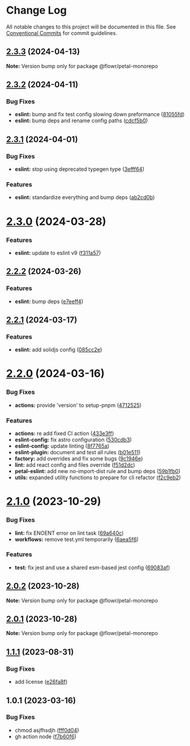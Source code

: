 # Change Log

All notable changes to this project will be documented in this file.
See [Conventional Commits](https://conventionalcommits.org) for commit guidelines.

## [2.3.3](https://github.com/pulseflow/petal/compare/v2.3.2...v2.3.3) (2024-04-13)

**Note:** Version bump only for package @flowr/petal-monorepo





## [2.3.2](https://github.com/pulseflow/petal/compare/v2.3.1...v2.3.2) (2024-04-11)


### Bug Fixes

* **eslint:** bump and fix test config slowing down preformance ([81055fd](https://github.com/pulseflow/petal/commit/81055fd014e675c11eaf1899936626754722b41a))
* **eslint:** bump deps and rename config paths ([cdcf5b0](https://github.com/pulseflow/petal/commit/cdcf5b07356369f987ef77d8b44e3834493dc038))





## [2.3.1](https://github.com/pulseflow/petal/compare/v2.3.0...v2.3.1) (2024-04-01)


### Bug Fixes

* **eslint:** stop using deprecated typegen type ([3efff64](https://github.com/pulseflow/petal/commit/3efff643744ae0016cd2fb59d9c2e242eab78e60))


### Features

* **eslint:** standardize everything and bump deps ([ab2cd0b](https://github.com/pulseflow/petal/commit/ab2cd0ba8fa7211c4b781ba04474ea1c269f7ce8))





# [2.3.0](https://github.com/pulseflow/petal/compare/v2.2.2...v2.3.0) (2024-03-28)


### Features

* **eslint:** update to eslint v9 ([f311a57](https://github.com/pulseflow/petal/commit/f311a574db134bdc94ba08508fafdafea7d0f9c9))





## [2.2.2](https://github.com/pulseflow/petal/compare/v2.2.1...v2.2.2) (2024-03-26)


### Features

* **eslint:** bump deps ([e7eeff4](https://github.com/pulseflow/petal/commit/e7eeff411d165b75db885902ab6f0a878b61d00c))





## [2.2.1](https://github.com/pulseflow/petal/compare/v2.2.0...v2.2.1) (2024-03-17)


### Features

* **eslint:** add solidjs config ([085cc2e](https://github.com/pulseflow/petal/commit/085cc2e5a802ca9208e9dd7b29c11da2148d42db))





# [2.2.0](https://github.com/pulseflow/petal/compare/v2.1.0...v2.2.0) (2024-03-16)


### Bug Fixes

* **actions:** provide 'version' to setup-pnpm ([4712525](https://github.com/pulseflow/petal/commit/4712525098b7a8fac6c6602275070608f790ca02))


### Features

* **actions:** re add fixed CI action ([433e3ff](https://github.com/pulseflow/petal/commit/433e3ff3aefbbdd8a6f92c86895ef37c6c70335e))
* **eslint-config:** fix astro configuration ([530cdb3](https://github.com/pulseflow/petal/commit/530cdb3c5dc1e2579061c27342132b3b80e4445f))
* **eslint-config:** update linting ([8f7765a](https://github.com/pulseflow/petal/commit/8f7765a378068911e7f89077833c67976ec5edaf))
* **eslint-plugin:** document and test all rules ([b01e511](https://github.com/pulseflow/petal/commit/b01e5118a90b02dc93d57e38a72a3d4a7a40294c))
* **factory:** add overrides and fix some bugs ([9c1946e](https://github.com/pulseflow/petal/commit/9c1946ea42ea794fa5066bf98b6fa8f5e2e7b62f))
* **lint:** add react config and files override ([f51d2dc](https://github.com/pulseflow/petal/commit/f51d2dcea48e2e2369e6e9bd4162ee5f0fa6341b))
* **petal-eslint:** add new no-import-dist rule and bump deps ([59b1fb0](https://github.com/pulseflow/petal/commit/59b1fb061177be94d32ca2d1b1f563c07d71f52f))
* **utils:** expanded utility functions to prepare for cli refactor ([f2c9eb2](https://github.com/pulseflow/petal/commit/f2c9eb259db2db567f5b67af9e667038af7bcdea))





# [2.1.0](https://github.com/pulseflow/petal/compare/v2.0.2...v2.1.0) (2023-10-29)

### Bug Fixes

- **lint:** fix ENOENT error on lint task ([69a640c](https://github.com/pulseflow/petal/commit/69a640c05208d25a4edad5755a57bf85a5f86621))
- **workflows:** remove test.yml temporarily ([6aea5f6](https://github.com/pulseflow/petal/commit/6aea5f63a1453121e2ba0342a83c1331f2737f39))

### Features

- **test:** fix jest and use a shared esm-based jest config ([69083af](https://github.com/pulseflow/petal/commit/69083af1684d593b65fdfe657f51d63e0dd25583))

## [2.0.2](https://github.com/pulseflow/petal/compare/v2.0.1...v2.0.2) (2023-10-28)

**Note:** Version bump only for package @flowr/petal-monorepo

## [2.0.1](https://github.com/pulseflow/petal/compare/v2.0.0...v2.0.1) (2023-10-28)

**Note:** Version bump only for package @flowr/petal-monorepo

## [1.1.1](https://github.com/pulseflow/petal/compare/v1.0.1...v1.1.1) (2023-08-31)

### Bug Fixes

- add license ([e26fa8f](https://github.com/pulseflow/petal/commit/e26fa8f6d7f1e711700de7636b4c64f2a9057bd7))

## 1.0.1 (2023-03-16)

### Bug Fixes

- chmod asjfhsdjh ([fff0d04](https://github.com/pulseflow/petal/commit/fff0d04f6ed515cb3a077dc8ca14e3d9091c3e26))
- gh action node ([f7b60f6](https://github.com/pulseflow/petal/commit/f7b60f64cfc9fba309788752856d73182541c044))
